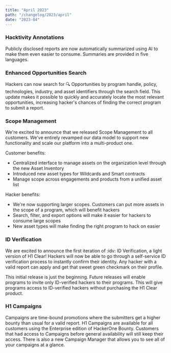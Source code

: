 ```yaml
---
title: "April 2023"
path: "/changelog/2023/april"
date: "2023-04"
---
```


### Hacktivity Annotations
Publicly disclosed reports are now automatically summarized using AI to make them even easier to consume. Summaries are provided in five languages. 

### Enhanced Opportunities Search
Hackers can now search for :mag: Opportunities by program handle, policy, technologies, industry, and asset identifiers through the search field. This update makes it possible to quickly and accurately locate the most relevant opportunities, increasing hacker's chances of finding the correct program to submit a report.

### Scope Management
We're excited to announce that we released Scope Management to all customers. We've entirely revamped our data model to support new functionality and scale our platform into a multi-product one.

Customer benefits:
* Centralized interface to manage assets on the organization level through the new Asset Inventory
* Introduced new asset types for Wildcards and Smart contracts
* Manage scope across engagements and products from a unified asset list

Hacker benefits:
* We're now supporting larger scopes. Customers can put more assets in the scope of a program, which will benefit hackers
* Search, filter, and export options will make it easier for hackers to consume large scopes
* New asset types will make finding the right program to hack on easier

### ID Verification
We are excited to announce the first iteration of :idv: ID Verification, a light version of H1 Clear! Hackers will now be able to go through a self-service ID verification process to instantly confirm their identity. 
Any hacker with a valid report can apply and get that sweet green checkmark on their profile.

This initial release is just the beginning. Future releases will enable programs to invite only ID-verified hackers to their programs. This will give programs access to ID-verified hackers without purchasing the H1 Clear product. 

### H1 Campaigns
Campaigns are time-bound promotions where the submitters get a higher bounty than usual for a valid report. H1 Campaigns are available for all customers using the Enterprise edition of HackerOne Bounty. Customers that had access to Campaigns before general availability will still keep their access. There is also a new Campaign Manager that allows you to see all of your campaigns at a glance. 